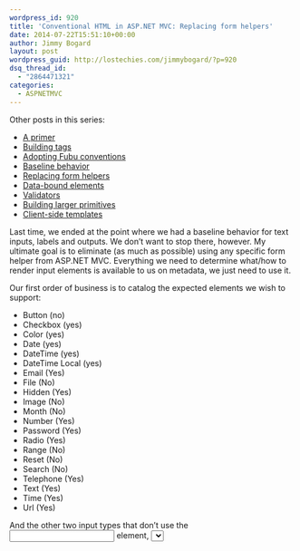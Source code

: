 ```yaml
---
wordpress_id: 920
title: 'Conventional HTML in ASP.NET MVC: Replacing form helpers'
date: 2014-07-22T15:51:10+00:00
author: Jimmy Bogard
layout: post
wordpress_guid: http://lostechies.com/jimmybogard/?p=920
dsq_thread_id:
  - "2864471321"
categories:
  - ASPNETMVC
---
```

Other posts in this series:

  * [A primer](http://lostechies.com/jimmybogard/2013/07/18/conventional-html-in-asp-net-mvc-a-primer/)
  * [Building tags](http://lostechies.com/jimmybogard/2013/08/13/conventional-html-in-asp-net-mvc-building-tags/)
  * [Adopting Fubu conventions](http://lostechies.com/jimmybogard/2014/07/11/conventional-html-in-asp-net-mvc-adopting-fubu-conventions/)
  * [Baseline behavior](http://lostechies.com/jimmybogard/2014/07/17/conventional-html-in-asp-net-mvc-baseline-behavior/)
  * [Replacing form helpers](http://lostechies.com/jimmybogard/2014/07/22/conventional-html-in-asp-net-mvc-replacing-form-helpers/)
  * [Data-bound elements](http://lostechies.com/jimmybogard/2014/07/23/conventional-html-in-asp-net-mvc-data-bound-elements/)
  * [Validators](http://lostechies.com/jimmybogard/2014/07/24/conventional-html-in-asp-net-mvc-validators/)
  * [Building larger primitives](http://lostechies.com/jimmybogard/2014/07/25/conventional-html-in-asp-net-mvc-building-larger-primitives/)
  * [Client-side templates](http://lostechies.com/jimmybogard/2014/08/14/conventional-html-in-asp-net-mvc-client-side-templates/)

Last time, we ended at the point where we had a baseline behavior for text inputs, labels and outputs. We don’t want to stop there, however. My ultimate goal is to eliminate (as much as possible) using any specific form helper from ASP.NET MVC. Everything we need to determine what/how to render input elements is available to us on metadata, we just need to use it.

Our first order of business is to catalog the expected elements we wish to support:

  * Button (no)
  * Checkbox (yes)
  * Color (yes)
  * Date (yes)
  * DateTime (yes)
  * DateTime Local (yes)
  * Email (Yes)
  * File (No)
  * Hidden (Yes)
  * Image (No)
  * Month (No)
  * Number (Yes)
  * Password (Yes)
  * Radio (Yes)
  * Range (No)
  * Reset (No)
  * Search (No)
  * Telephone (Yes)
  * Text (Yes)
  * Time (Yes)
  * Url (Yes)

And the other two input types that don’t use the <input> element, <select> and <textarea>. This is where convention-based programming and the object model of HtmlTags really shines. Instead of us needing to completely replace a template as we do in MVC, we only need to extend the individual tags, and leave everything else alone. We know that we want to have a baseline style on all of our inputs. We also want to configure this once, which our HTML conventions allow.

So how do we want to key into our conventions? I like to follow a progression:

  * Member type
  * Member name
  * Member attributes

We can infer a lot from the type of a member. Boolean? That’s a checkbox. Nullable bool? That’s not a checkbox, but a select, and so on. Let’s look at each type of input and see what we can infer to build our conventions.

### Labels

Labels can be a bit annoying, you might need localization and so on. What I’d like to do is provide some default, sensible behavior. If we look at a login view model:

[gist id=47d7b43d6f52e4bc47f9]

We have a ton of display attributes, all basically doing nothing. These labels key into a couple of things:

  * Label text
  * Validation errors

We’ll get to validation in a future post, but first let’s look at the labels. What can we provide as sensible defaults?

  * Property name
  * Split PascalCase into separate words
  * Booleans get a question mark
  * Fallback to the display attribute if it exists

A sensible label convention would get rid of nearly all of our “Label” attributes. The default conventions get us the first two, we just need to modify for the latter two:

[gist id=2ed5fbff5bdee3240371]

With this convention, our Display attributes go away. If we have a mismatch between the view model property and the label, we can use the Display attribute to specify it explicitly. I only find myself using this when a model is flattened. Otherwise, I try and keep the label I show the users consistent with how I model the data behind the scenes.

### Checkbox

This one’s easy. Checkboxes represent true/false, so that maps to a boolean:

[gist id=82bc42c54ac0b13d124b]

Not very exciting, we just tell Fubu for bools, make the “type” attribute a checkbox. The existing MVC template does a few other things, but I don’t like any of them (like an extra hidden etc).

### Color

With some model binding magic, we can handle this by merely looking at the type:

[gist id=71b60a8c3a4727730427]

### Date/Time/DateTime/Local DateTime

This one is a little bit more difficult, since the BCL doesn’t have a concept of a Date. However, [NodaTime](http://nodatime.org/) does, so we can use that type and key off of it instead:

[gist id=50dafb99e31fd2f3df43]

### Email

Email could go a number of different ways. There’s not really an Email type in .NET, so we can’t key off the property type. The MVC version uses an attribute to opt-in to an Email template, but I think that’s redundant. In my experience, every property with “Email” in the name is an email address. Why not key off this?

[gist id=c55c5a8f72c4c29a8b27]

This one could go both ways, but if I want to also/instead go off the DataType attribute, it’s just as easy. I don’t like being too explicit or too confusing, so you’ll have to base this on what you actually find in your systems.

### Hidden

Hiddens can be a bit funny. If I’m being sensible with Guid identifiers, I know right off the bat that any Guid type should be hidden. It’s not always the case, so I’d like to support the attribute if needed.

[gist id=a500412f9b1c526991ea]

### Number

Number inputs are a bit complicated. I actually tend to avoid them, as I find they’re not really that usable. However, I do want to provide some hints to the user as well as some rudimentary client-side validation with the “pattern” attribute.

[gist id=0557b7c12edf18108f98]

I’d do similar for other numeric types (integer/floating point).

### Password

We’ll use the same strategy as our hidden input – key off the name if we can, otherwise check for an attribute.

[gist id=e03317906cb2bd0e441e]

We had to get a little fancy with our attribute check, but nothing too crazy.

### Radio

Radio buttons represent a selection of a group of items. In my code, this is represented with an enum. Since radio buttons are a bit more complicated than just an input tag, we’ll need to build out the list of elements manually. We can either build up our select element from scratch, or modify the defaults. I’m going to go the modification route, but because it’s a little more complicated, I’ll use a dedicated class instead:

[gist id=8ad824fdbf79adcee075]

Element modifiers and builders follow the chain of responsibility pattern, where any modifier/builder that matches a request will be called. We only want enums, so our Matches method looks at the accessor property type. Again, this is where our conventions show their power over MVC templates. In MVC templates, you can’t modify the matching algorithm, but in our example, we just need to supply the matching logic.

Next, we use the Modify method to examine the incoming element request and make changes to it. We replace the tag name with “select”, remove the “type” attribute, but leave the other attributes alone. We append a child option element, then loop through all of the enum values to build out name/value options from our enum’s metadata.

Why use this over EnumDropDownListFor? Pretty easy – it gets all of our other conventions, like the Bootstrap CSS classes. In a system with dozens or more enumerations shown, that’s not something I want to repeat all over the place.

### Telephone

We’ll treat the telephone just like our password element – check for a property name, and fall back to an attribute.

[gist id=050e36ae0d2dbc7046e5]

If we want to enforce a specific pattern, we’d use the appropriate data-pattern attribute.

### Text

This is the default, so nothing to do here!

### 

### Url

Just like our password, we’ll look at the property name, then an attribute:

[gist id=2fc5f29b0234e72b3b23]

If we get tired of typing that attribute matching logic out, we can create an extension method:

[gist id=d19e31fcaaf4dc5e4bcf]

And our condition becomes a bit easier to read:

[gist id=970fcfd5777fd914f241]

### Wrapping up

We knocked out most of the HTML5 input element types, leaving out ones that didn’t make too much sense. We can still create conventions for those missing elements, likely using property names and/or attributes to determine the right convention to use. Quite a bit more powerful than the MVC templates!

Next up, we’ll look at more complex element building example where we might need to hit the database to get a list of values for a drop down.